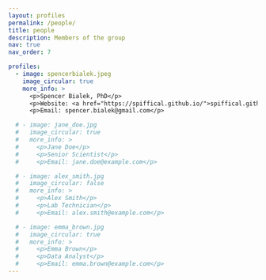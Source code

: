 ```yaml
---
layout: profiles
permalink: /people/
title: people
description: Members of the group
nav: true
nav_order: 7

profiles:
  - image: spencerbialek.jpeg
    image_circular: true
    more_info: >
      <p>Spencer Bialek, PhD</p>
      <p>Website: <a href="https://spiffical.github.io/">spiffical.github.io</a></p>
      <p>Email: spencer.bialek@gmail.com</p>

  # - image: jane_doe.jpg
  #   image_circular: true
  #   more_info: >
  #     <p>Jane Doe</p>
  #     <p>Senior Scientist</p>
  #     <p>Email: jane.doe@example.com</p>

  # - image: alex_smith.jpg
  #   image_circular: false
  #   more_info: >
  #     <p>Alex Smith</p>
  #     <p>Lab Technician</p>
  #     <p>Email: alex.smith@example.com</p>

  # - image: emma_brown.jpg
  #   image_circular: true
  #   more_info: >
  #     <p>Emma Brown</p>
  #     <p>Data Analyst</p>
  #     <p>Email: emma.brown@example.com</p>
---
```


